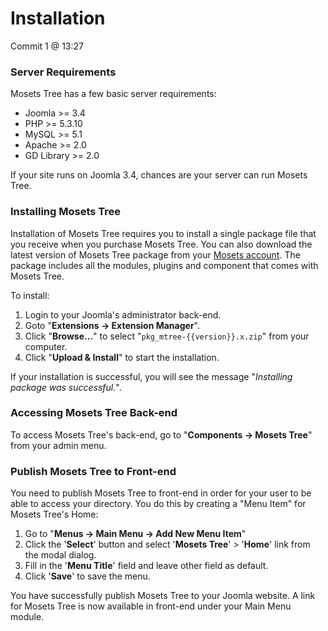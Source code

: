 # Installation

Commit 1 @ 13:27

### Server Requirements

Mosets Tree has a few basic server requirements:

- Joomla >= 3.4
- PHP >= 5.3.10
- MySQL >= 5.1
- Apache >= 2.0
- GD Library >= 2.0

If your site runs on Joomla 3.4, chances are your server can run Mosets Tree.

### Installing Mosets Tree

Installation of Mosets Tree requires you to install a single package file that you receive when you purchase Mosets Tree. You can also download the latest version of Mosets Tree package from your [Mosets account](http://www.mosets.com/login/). The package includes all the modules, plugins and component that comes with Mosets Tree.

To install:

1. Login to your Joomla's administrator back-end.
2. Goto "**Extensions -> Extension Manager**".
3. Click "**Browse...**" to select "`pkg_mtree-{{version}}.x.zip`" from your computer.
4. Click "**Upload & Install**" to start the installation.

If your installation is successful, you will see the message "_Installing package was successful._".

### Accessing Mosets Tree Back-end

To access Mosets Tree's back-end, go to "**Components -> Mosets Tree**" from your admin menu.

### Publish Mosets Tree to Front-end

You need to publish Mosets Tree to front-end in order for your user to be able to access your directory. You do this by creating a "Menu Item" for Mosets Tree's Home:

1. Go to "**Menus -> Main Menu -> Add New Menu Item**"
2. Click the '**Select**' button and select '**Mosets Tree**' > '**Home**' link from the modal dialog.
3. Fill in the '**Menu Title**' field and leave other field as default.
4. Click '**Save**' to save the menu.

You have successfully publish Mosets Tree to your Joomla website. A link for Mosets Tree is now available in front-end under your Main Menu module.

